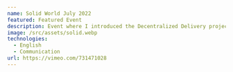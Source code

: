 ```yaml
---
name: Solid World July 2022
featured: Featured Event
description: Event where I introduced the Decentralized Delivery project to the Solid community.
image: /src/assets/solid.webp
technologies:
  - English
  - Communication
url: https://vimeo.com/731471028
---
```

